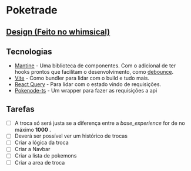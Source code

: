 # Poketrade

## [Design (Feito no whimsical)](https://whimsical.com/poketrade-64ZqShfQEgV1mCqoYU9Gxn)

## Tecnologias

- [Mantine](https://mantine.dev) - Uma biblioteca de componentes. Com o adicional de ter hooks prontos que facilitam o desenvolvimento, como [debounce](https://mantine.dev/hooks/use-debounced-value/).
- [Vite](https://vitejs.dev/) - Como bundler para lidar com o build e tudo mais.
- [React Query](https://react-query.tanstack.com) - Para lidar com o estado vindo de requisições.
- [Pokenode-ts](https://github.com/Gabb-c/pokenode-ts) - Um wrapper para fazer as requisições a api

## Tarefas

- [ ] A troca só será justa se a diferença entre a _base_experience_ for de no máximo **1000** .
- [ ] Deverá ser possível ver um histórico de trocas
- [ ] Criar a lógica da troca
- [ ] Criar a Navbar
- [ ] Criar a lista de pokemons
- [ ] Criar a area de troca
